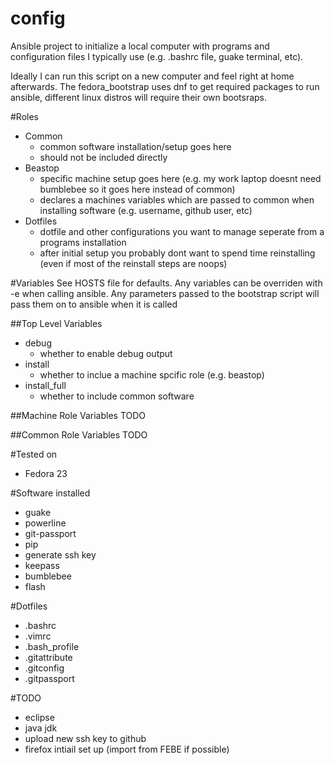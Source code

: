 # config
Ansible project to initialize a local computer with programs and configuration files I typically use (e.g. .bashrc file, guake terminal, etc).


Ideally I can run this script on a new computer and feel right at home afterwards. The fedora_bootstrap uses dnf to get required packages to run ansible, different linux distros will require their own bootsraps.


#Roles
* Common
  * common software installation/setup goes here
  * should not be included directly
* Beastop
  * specific machine setup goes here (e.g. my work laptop doesnt need bumblebee so it goes here instead of common)
  * declares a machines variables which are passed to common when installing software (e.g. username, github user, etc)
* Dotfiles
  * dotfile and other configurations you want to manage seperate from a programs installation
  * after initial setup you probably dont want to spend time reinstalling (even if most of the reinstall steps are noops)


#Variables
See HOSTS file for defaults. Any variables can be overriden with -e when calling ansible. Any parameters passed to the bootstrap script will pass them on to ansible when it is called


##Top Level Variables
* debug
  * whether to enable debug output
* install
  * whether to inclue a machine spcific role (e.g. beastop)
* install_full
  * whether to include common software


##Machine Role Variables
TODO


##Common Role Variables
TODO


#Tested on
* Fedora 23


#Software installed
* guake
* powerline
* git-passport
* pip
* generate ssh key
* keepass
* bumblebee
* flash


#Dotfiles
* .bashrc
* .vimrc
* .bash_profile
* .gitattribute
* .gitconfig
* .gitpassport


#TODO
* eclipse
* java jdk
* upload new ssh key to github
* firefox intiail set up (import from FEBE if possible)
